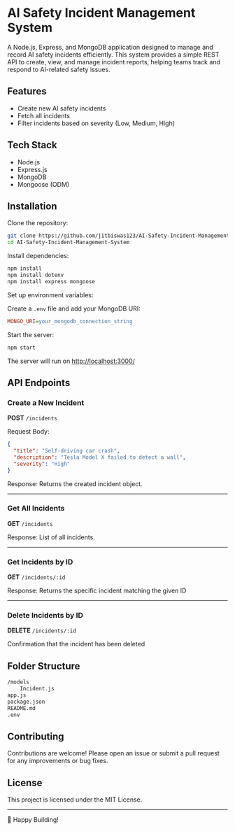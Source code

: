# AI Safety Incident Management System

A Node.js, Express, and MongoDB application designed to manage and record AI safety incidents efficiently. This system provides a simple REST API to create, view, and manage incident reports, helping teams track and respond to AI-related safety issues.

## Features

- Create new AI safety incidents
- Fetch all incidents
- Filter incidents based on severity (Low, Medium, High)

## Tech Stack

- Node.js
- Express.js
- MongoDB
- Mongoose (ODM)

## Installation

Clone the repository:

```bash
git clone https://github.com/jitbiswas123/AI-Safety-Incident-Management-System.git
cd AI-Safety-Incident-Management-System
```

Install dependencies:

```bash
npm install
npm install dotenv
npm install express mongoose
```

Set up environment variables:

Create a `.env` file and add your MongoDB URI:

```ini
MONGO_URI=your_mongodb_connection_string
```

Start the server:

```bash
npm start
```

The server will run on [http://localhost:3000/](http://localhost:3000/)

## API Endpoints

### Create a New Incident

**POST** `/incidents`

Request Body:

```json
{
  "title": "Self-driving car crash",
  "description": "Tesla Model X failed to detect a wall",
  "severity": "High"
}
```

Response: Returns the created incident object.

---

### Get All Incidents

**GET** `/incidents`

Response: List of all incidents.

---

### Get Incidents by ID

**GET** `/incidents/:id`

Response: Returns the specific incident matching the given ID

---

### Delete Incidents by ID

**DELETE** `/incidents/:id`

Confirmation that the incident has been deleted

## Folder Structure

```bash
/models
    Incident.js
app.js
package.json
README.md
.env
```

## Contributing

Contributions are welcome! Please open an issue or submit a pull request for any improvements or bug fixes.

## License

This project is licensed under the MIT License.

---

🚀 Happy Building!

